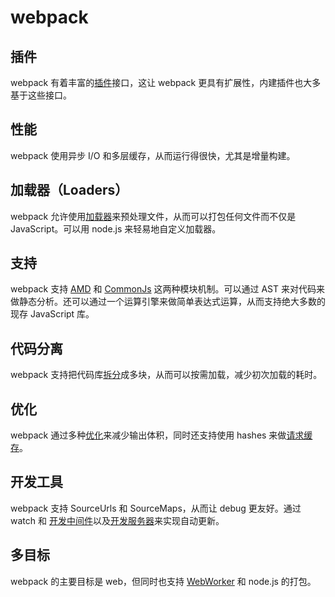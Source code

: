 # webpack

## 插件

webpack 有着丰富的[插件][plugin]接口，这让 webpack 更具有扩展性，内建插件也大多基于这些接口。

## 性能

webpack 使用异步 I/O 和多层缓存，从而运行得很快，尤其是增量构建。


## 加载器（Loaders）

webpack 允许使用[加载器][loaders]来预处理文件，从而可以打包任何文件而不仅是 JavaScript。可以用 node.js 来轻易地自定义加载器。

## 支持

webpack 支持 [AMD][AMD] 和 [CommonJs][CommonJs] 这两种模块机制。可以通过 AST 来对代码来做静态分析。还可以通过一个运算引擎来做简单表达式运算，从而支持绝大多数的现存 JavaScript 库。

## 代码分离

webpack 支持把代码库[拆分][split]成多块，从而可以按需加载，减少初次加载的耗时。

## 优化

webpack 通过多种[优化][optimization]来减少输出体积，同时还支持使用 hashes 来做[请求缓存][request-caching]。

## 开发工具

webpack 支持 SourceUrls 和 SourceMaps，从而让 debug 更友好。通过 watch 和 [开发中间件][webpack-dev-middleware]以及[开发服务器][webpack-dev-server]来实现自动更新。

## 多目标

webpack 的主要目标是 web，但同时也支持 [WebWorker][worker-loader] 和 node.js 的打包。


[plugin]: plugin.md
[loaders]: loaders.md
[AMD]: amd.md
[CommonJs]: commonjs.md
[split]: code-splitting.md
[optimization]: optimization.md
[request-caching]: long-term-caching.md
[webpack-dev-middleware]: webpack-dev-middleware.md
[webpack-dev-server]: webpack-dev-server.md
[worker-loader]: worker-loader.md
